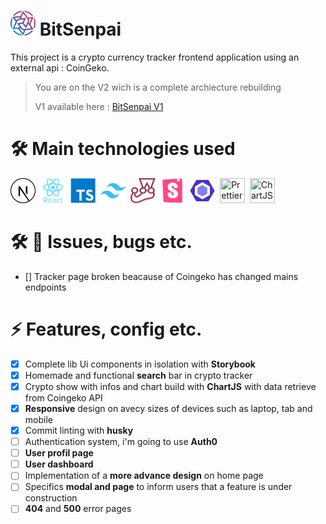 # <img src="/public/static/images/logo.svg" alt="drawing" style="width: 40px"/> BitSenpai

This project is a crypto currency tracker frontend application using an external api : CoinGeko.


> You are on the V2 wich is a complete archiecture rebuilding
>
> V1 available here : [BitSenpai V1](https://github.com/LaurentTL/bit-senpai)


# 🛠️ Main technologies used

<div>
    <img src="https://github.com/devicons/devicon/blob/master/icons/nextjs/nextjs-line.svg" title="NextJS" **alt="NextJS" width="40" height="40"/>&nbsp;
    <img src="https://github.com/devicons/devicon/blob/master/icons/react/react-original-wordmark.svg" title="React" alt="React" width="40" height="40"/>&nbsp;
    <img src="https://github.com/devicons/devicon/blob/master/icons/typescript/typescript-plain.svg" title="Typescript" **alt="Typescript" width="40" height="40"/>&nbsp;
    <img src="https://github.com/devicons/devicon/blob/master/icons/tailwindcss/tailwindcss-plain.svg" title="TailwindCSS" alt="TailwindCSS" width="40" height="40"/>&nbsp;
    <img src="https://github.com/devicons/devicon/blob/master/icons/jest/jest-plain.svg" title="Jest" alt="Jest" width="40" height="40"/>&nbsp;
    <img src="https://github.com/devicons/devicon/blob/master/icons/storybook/storybook-original.svg" title="Storybook" **alt="Storybook" width="40" height="40"/>&nbsp;
    <img src="https://github.com/devicons/devicon/blob/master/icons/eslint/eslint-original.svg" title="Eslint" **alt="Eslint" width="40" height="40"/>&nbsp;
    <img src="https://prettier.io/icon.png" title="Prettier" **alt="Prettier" width="40" height="40"/>&nbsp;
    <img src="https://www.chartjs.org/img/chartjs-logo.svg" title="ChartJS" **alt="ChartJS" width="40" height="40"/>&nbsp;
</div>

# 🛠️ 👾 Issues, bugs etc.

- [] Tracker page broken beacause of Coingeko has changed mains endpoints

# ⚡️ Features, config etc.

- [x] Complete lib Ui components in isolation with **Storybook**
- [x] Homemade and functional **search** bar in crypto tracker
- [x] Crypto show with infos and chart build with **ChartJS** with data retrieve from Coingeko API
- [x] **Responsive** design on avecy sizes of devices such as laptop, tab and mobile
- [x] Commit linting with **husky**
- [ ] Authentication system, i'm going to use **Auth0**
- [ ] **User profil page**
- [ ] **User dashboard**
- [ ] Implementation of a **more advance design** on home page
- [ ] Specifics **modal and page** to inform users that a feature is under construction
- [ ] **404** and **500** error pages
